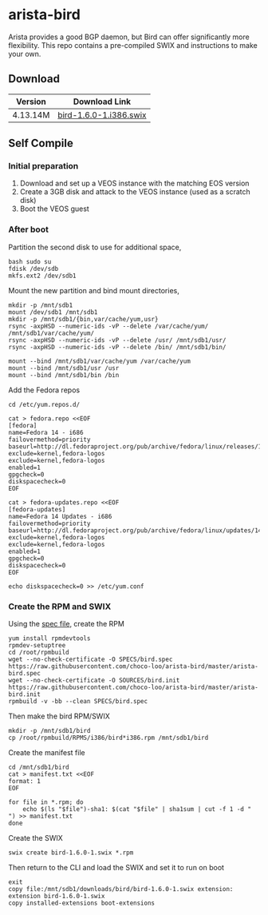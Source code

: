# arista-bird

Arista provides a good BGP daemon, but Bird can offer significantly more flexibility. This repo contains a pre-compiled SWIX and instructions to make your own.

## Download

| Version | Download Link |
| --- | --- |
| 4.13.14M | [bird-1.6.0-1.i386.swix](swix/) |

## Self Compile

### Initial preparation

 1. Download and set up a VEOS instance with the matching EOS version
 1. Create a 3GB disk and attack to the VEOS instance (used as a scratch disk)
 1. Boot the VEOS guest

### After boot

Partition the second disk to use for additional space,

~~~~
bash sudo su
fdisk /dev/sdb
mkfs.ext2 /dev/sdb1
~~~~

Mount the new partition and bind mount directories,

~~~~
mkdir -p /mnt/sdb1
mount /dev/sdb1 /mnt/sdb1
mkdir -p /mnt/sdb1/{bin,var/cache/yum,usr}
rsync -axpHSD --numeric-ids -vP --delete /var/cache/yum/ /mnt/sdb1/var/cache/yum/
rsync -axpHSD --numeric-ids -vP --delete /usr/ /mnt/sdb1/usr/
rsync -axpHSD --numeric-ids -vP --delete /bin/ /mnt/sdb1/bin/

mount --bind /mnt/sdb1/var/cache/yum /var/cache/yum
mount --bind /mnt/sdb1/usr /usr
mount --bind /mnt/sdb1/bin /bin
~~~~

Add the Fedora repos

~~~~
cd /etc/yum.repos.d/

cat > fedora.repo <<EOF
[fedora]
name=Fedora 14 - i686
failovermethod=priority
baseurl=http://dl.fedoraproject.org/pub/archive/fedora/linux/releases/14/Everything/i386/os/
exclude=kernel,fedora-logos
exclude=kernel,fedora-logos
enabled=1
gpgcheck=0
diskspacecheck=0
EOF

cat > fedora-updates.repo <<EOF
[fedora-updates]
name=Fedora 14 Updates - i686
failovermethod=priority
baseurl=http://dl.fedoraproject.org/pub/archive/fedora/linux/updates/14/i386/
exclude=kernel,fedora-logos
exclude=kernel,fedora-logos
enabled=1
gpgcheck=0
diskspacecheck=0
EOF

echo diskspacecheck=0 >> /etc/yum.conf
~~~~

### Create the RPM and SWIX

Using the [spec file](https://raw.githubusercontent.com/choco-loo/arista-bird/master/arista-bird.spec), create the RPM

~~~~
yum install rpmdevtools
rpmdev-setuptree
cd /root/rpmbuild
wget --no-check-certificate -O SPECS/bird.spec https://raw.githubusercontent.com/choco-loo/arista-bird/master/arista-bird.spec
wget --no-check-certificate -O SOURCES/bird.init https://raw.githubusercontent.com/choco-loo/arista-bird/master/arista-bird.init
rpmbuild -v -bb --clean SPECS/bird.spec
~~~~

Then make the bird RPM/SWIX

~~~~
mkdir -p /mnt/sdb1/bird
cp /root/rpmbuild/RPMS/i386/bird*i386.rpm /mnt/sdb1/bird
~~~~

Create the manifest file

~~~~
cd /mnt/sdb1/bird
cat > manifest.txt <<EOF
format: 1
EOF

for file in *.rpm; do
    echo $(ls "$file")-sha1: $(cat "$file" | sha1sum | cut -f 1 -d " ") >> manifest.txt
done
~~~~

Create the SWIX

    swix create bird-1.6.0-1.swix *.rpm

Then return to the CLI and load the SWIX and set it to run on boot

~~~~
exit
copy file:/mnt/sdb1/downloads/bird/bird-1.6.0-1.swix extension:
extension bird-1.6.0-1.swix
copy installed-extensions boot-extensions
~~~~
